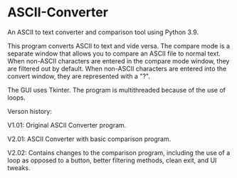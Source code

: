 # ASCII-Converter
An ASCII to text converter and comparison tool using Python 3.9.

This program converts ASCII to text and vide versa. The compare mode is a separate window that allows you to compare an ASCII file to normal text. When non-ASCII characters are entered in the compare mode window, they are filtered out by default. When non-ASCII characters are entered into the convert window, they are represented with a "?".

The GUI uses Tkinter.
The program is multithreaded because of the use of loops.

Verson history:

V1.01: Original ASCII Converter program.

V2.01: ASCII Converter with basic comparison program.

V2.02: Contains changes to the comparison program, including the use of a loop as opposed to a button, better filtering methods, clean exit, and UI tweaks.

